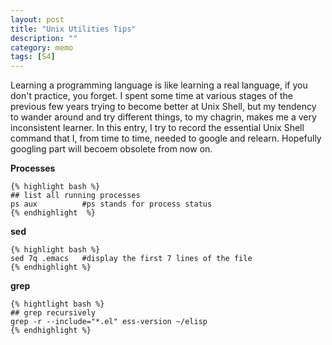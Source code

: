 ```yaml
---
layout: post
title: "Unix Utilities Tips"
description: ""
category: memo
tags: [S4]
---
```


Learning a programming language is like learning a real language, if you don't
practice, you forget. I spent some time at various stages of the previous few
years trying to become better at Unix Shell, but my tendency to wander around
and try different things, to my chagrin, makes me a very inconsistent
learner. In this entry, I try to record the essential Unix Shell command that I,
from time to time, needed to google and relearn. Hopefully googling part will
becoem obsolete from now on.

**Processes** 

    {% highlight bash %}
    ## list all running processes
    ps aux          #ps stands for process status
    {% endhighlight  %}

**sed**          
                     
    {% highlight bash %}
    sed 7q .emacs   #display the first 7 lines of the file 
    {% endhighlight %}

**grep**

    {% hightlight bash %}
    ## grep recursively 
    grep -r --include="*.el" ess-version ~/elisp 
    {% endhighlight %}
